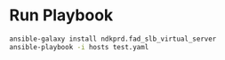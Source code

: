 # Run Playbook

```bash
ansible-galaxy install ndkprd.fad_slb_virtual_server
ansible-playbook -i hosts test.yaml
```
